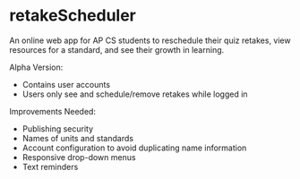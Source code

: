# retakeScheduler
An online web app for AP CS students to reschedule their quiz retakes, view resources for a standard, and see their growth in learning.


Alpha Version:
+ Contains user accounts
+ Users only see and schedule/remove retakes while logged in

Improvements Needed:
+ Publishing security
+ Names of units and standards
+ Account configuration to avoid duplicating name information
+ Responsive drop-down menus
+ Text reminders
